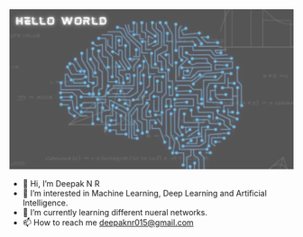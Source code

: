
<img src="Deepak N R.png"/>




- 👋 Hi, I’m Deepak N R
- 👀 I’m interested in Machine Learning, Deep Learning and Artificial Intelligence.
- 🌱 I’m currently learning different nueral networks.
- 📫 How to reach me deepaknr015@gmail.com

<!---
NRDeepak/NRDeepak is a ✨ special ✨ repository because its `README.md` (this file) appears on your GitHub profile.
You can click the Preview link to take a look at your changes.
--->
